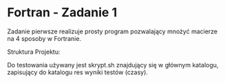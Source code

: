 # Fortran - Zadanie 1

Zadanie pierwsze realizuje prosty program pozwalający mnożyć macierze na 4 sposoby w Fortranie.

Struktura Projektu:


Do testowania używany jest skrypt.sh znajdujący się w głównym katalogu, zapisujący do katalogu res wyniki testów (czasy).